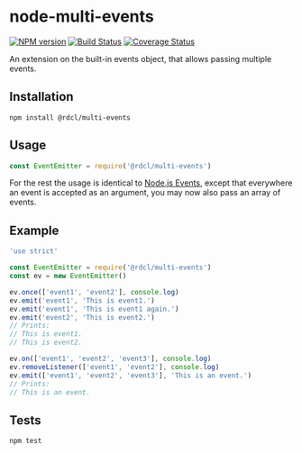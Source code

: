 # node-multi-events

[![NPM version][npm-image]][npm-url]
[![Build Status][travis-image]][travis-url]
[![Coverage Status][coveralls-image]][coveralls-url]

An extension on the built-in events object, that allows passing multiple events.

##  Installation
`npm install @rdcl/multi-events`

## Usage
```javascript
const EventEmitter = require('@rdcl/multi-events')
```

For the rest the usage is identical to [Node.js Events](https://nodejs.org/api/events.html), except
that everywhere an event is accepted as an argument, you may now also pass an array of events.

## Example
```javascript
'use strict'

const EventEmitter = require('@rdcl/multi-events')
const ev = new EventEmitter()

ev.once(['event1', 'event2'], console.log)
ev.emit('event1', 'This is event1.')
ev.emit('event1', 'This is event1 again.')
ev.emit('event2', 'This is event2.')
// Prints:
// This is event1.
// This is event2.

ev.on(['event1', 'event2', 'event3'], console.log)
ev.removeListener(['event1', 'event2'], console.log)
ev.emit(['event1', 'event2', 'event3'], 'This is an event.')
// Prints:
// This is an event.
```

## Tests
`npm test`


[npm-image]: https://img.shields.io/npm/v/@rdcl/multi-events.svg?style=flat-square
[npm-url]: https://www.npmjs.com/package/@rdcl/multi-events
[travis-image]: https://img.shields.io/travis/rudiculous/node-multi-events/master.svg?style=flat-square
[travis-url]: https://travis-ci.org/rudiculous/node-multi-events
[coveralls-image]: https://img.shields.io/coveralls/rudiculous/node-multi-events/master.svg?style=flat-square
[coveralls-url]: https://coveralls.io/github/rudiculous/node-multi-events?branch=master
